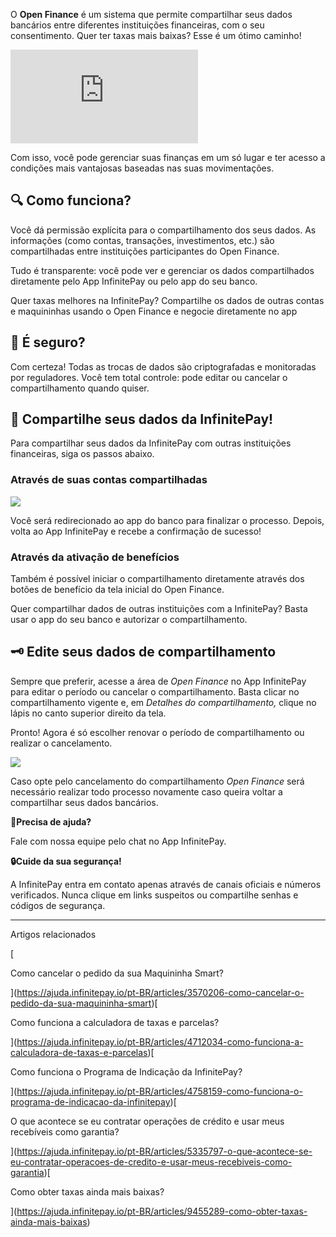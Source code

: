 O **Open Finance** é um sistema que permite compartilhar seus dados bancários entre diferentes instituições financeiras, com o seu consentimento. Quer ter taxas mais baixas? Esse é um ótimo caminho!

<iframe src="https://www.youtube.com/embed/wDavC_Xgp0w" frameborder="0" allowfullscreen="allowfullscreen"></iframe>

Com isso, você pode gerenciar suas finanças em um só lugar e ter acesso a condições mais vantajosas baseadas nas suas movimentações.

## **🔍 Como funciona?**

Você dá permissão explícita para o compartilhamento dos seus dados. As informações (como contas, transações, investimentos, etc.) são compartilhadas entre instituições participantes do Open Finance.

Tudo é transparente: você pode ver e gerenciar os dados compartilhados diretamente pelo App InfinitePay ou pelo app do seu banco.

  
Quer taxas melhores na InfinitePay? Compartilhe os dados de outras contas e maquininhas usando o Open Finance e negocie diretamente no app

## **🔐 É seguro?**

Com certeza! Todas as trocas de dados são criptografadas e monitoradas por reguladores. Você tem total controle: pode editar ou cancelar o compartilhamento quando quiser.

## **🏦 Compartilhe seus dados da InfinitePay!**

Para compartilhar seus dados da InfinitePay com outras instituições financeiras, siga os passos abaixo.

### **Através de suas contas compartilhadas**

[![](https://downloads.intercomcdn.com/i/o/1052036964/d1e0a2b4fa6b0d02c9932f11/Mockup_2.gif?expires=1756120500&signature=6418057ee89466322e2a237524f0ac3b35a2d4225bcfbb5b18a2875682e1045c&req=dSAiFMl9m4hZXfMW1HO4zQU7mt0I%2B7e0ng1GH%2BGzGN1gnnLM%2BfktGSiDrjd3%0AtE0nQd70t8FVgkmIHbE%3D%0A)](https://downloads.intercomcdn.com/i/o/1052036964/d1e0a2b4fa6b0d02c9932f11/Mockup_2.gif?expires=1756120500&signature=6418057ee89466322e2a237524f0ac3b35a2d4225bcfbb5b18a2875682e1045c&req=dSAiFMl9m4hZXfMW1HO4zQU7mt0I%2B7e0ng1GH%2BGzGN1gnnLM%2BfktGSiDrjd3%0AtE0nQd70t8FVgkmIHbE%3D%0A)

Você será redirecionado ao app do banco para finalizar o processo. Depois, volta ao App InfinitePay e recebe a confirmação de sucesso!

### **Através da ativação de benefícios**

Também é possível iniciar o compartilhamento diretamente através dos botões de benefício da tela inicial do Open Finance.

Quer compartilhar dados de outras instituições com a InfinitePay? Basta usar o app do seu banco e autorizar o compartilhamento.

## 🗝️ **Edite seus dados de compartilhamento**

Sempre que preferir, acesse a área de _Open Finance_ no App InfinitePay para editar o período ou cancelar o compartilhamento. Basta clicar no compartilhamento vigente e, em _Detalhes do compartilhamento,_ clique no lápis no canto superior direito da tela.

Pronto! Agora é só escolher renovar o período de compartilhamento ou realizar o cancelamento.

[![](https://downloads.intercomcdn.com/i/o/1052038004/677988dad9b19ecc32e8f99b/Excluir.gif?expires=1756120500&signature=892e57875b070e4ddfd7bb27d1151216863c1b5b79e2c003ffb1abe7d0401f94&req=dSAiFMl9lYFfXfMW1HO4zcx6mlRyKbwPzGI%2BB%2BK16BH1SuQPt%2FJVoSynNNo1%0AJhJuM3rck%2F2xs4z4Tdo%3D%0A)](https://downloads.intercomcdn.com/i/o/1052038004/677988dad9b19ecc32e8f99b/Excluir.gif?expires=1756120500&signature=892e57875b070e4ddfd7bb27d1151216863c1b5b79e2c003ffb1abe7d0401f94&req=dSAiFMl9lYFfXfMW1HO4zcx6mlRyKbwPzGI%2BB%2BK16BH1SuQPt%2FJVoSynNNo1%0AJhJuM3rck%2F2xs4z4Tdo%3D%0A)

Caso opte pelo cancelamento do compartilhamento _Open Finance_ será necessário realizar todo processo novamente caso queira voltar a compartilhar seus dados bancários.

**🔔Precisa de ajuda?**

Fale com nossa equipe pelo chat no App InfinitePay.

**🔒Cuide da sua segurança!**

A InfinitePay entra em contato apenas através de canais oficiais e números verificados. Nunca clique em links suspeitos ou compartilhe senhas e códigos de segurança.

___

Artigos relacionados

[

Como cancelar o pedido da sua Maquininha Smart?

](https://ajuda.infinitepay.io/pt-BR/articles/3570206-como-cancelar-o-pedido-da-sua-maquininha-smart)[

Como funciona a calculadora de taxas e parcelas?

](https://ajuda.infinitepay.io/pt-BR/articles/4712034-como-funciona-a-calculadora-de-taxas-e-parcelas)[

Como funciona o Programa de Indicação da InfinitePay?

](https://ajuda.infinitepay.io/pt-BR/articles/4758159-como-funciona-o-programa-de-indicacao-da-infinitepay)[

O que acontece se eu contratar operações de crédito e usar meus recebíveis como garantia?

](https://ajuda.infinitepay.io/pt-BR/articles/5335797-o-que-acontece-se-eu-contratar-operacoes-de-credito-e-usar-meus-recebiveis-como-garantia)[

Como obter taxas ainda mais baixas?

](https://ajuda.infinitepay.io/pt-BR/articles/9455289-como-obter-taxas-ainda-mais-baixas)